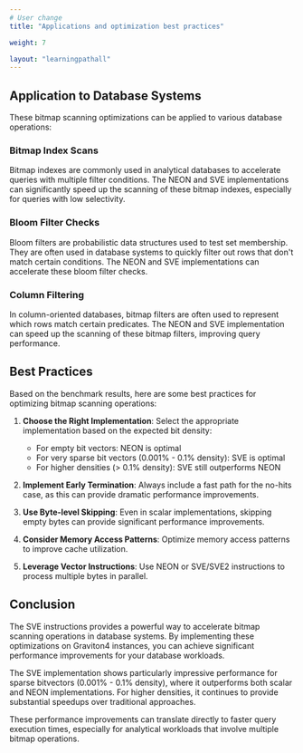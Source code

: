 ```yaml
---
# User change
title: "Applications and optimization best practices"

weight: 7

layout: "learningpathall"
---
```

## Application to Database Systems

These bitmap scanning optimizations can be applied to various database operations:

### Bitmap Index Scans
Bitmap indexes are commonly used in analytical databases to accelerate queries with multiple filter conditions. The NEON and SVE implementations can significantly speed up the scanning of these bitmap indexes, especially for queries with low selectivity.

### Bloom Filter Checks

Bloom filters are probabilistic data structures used to test set membership. They are often used in database systems to quickly filter out rows that don't match certain conditions. The NEON and SVE implementations can accelerate these bloom filter checks.

### Column Filtering

In column-oriented databases, bitmap filters are often used to represent which rows match certain predicates. The NEON and SVE implementation can speed up the scanning of these bitmap filters, improving query performance.

## Best Practices

Based on the benchmark results, here are some best practices for optimizing bitmap scanning operations:

1. **Choose the Right Implementation**: Select the appropriate implementation based on the expected bit density:
   - For empty bit vectors: NEON is optimal
   - For very sparse bit vectors (0.001% - 0.1% density): SVE is optimal
   - For higher densities (> 0.1% density): SVE still outperforms NEON

2. **Implement Early Termination**: Always include a fast path for the no-hits case, as this can provide dramatic performance improvements.

3. **Use Byte-level Skipping**: Even in scalar implementations, skipping empty bytes can provide significant performance improvements.

4. **Consider Memory Access Patterns**: Optimize memory access patterns to improve cache utilization.

5. **Leverage Vector Instructions**: Use NEON or SVE/SVE2 instructions to process multiple bytes in parallel.

## Conclusion

The SVE instructions provides a powerful way to accelerate bitmap scanning operations in database systems. By implementing these optimizations on Graviton4 instances, you can achieve significant performance improvements for your database workloads.

The SVE implementation shows particularly impressive performance for sparse bitvectors (0.001% - 0.1% density), where it outperforms both scalar and NEON implementations. For higher densities, it continues to provide substantial speedups over traditional approaches.

These performance improvements can translate directly to faster query execution times, especially for analytical workloads that involve multiple bitmap operations.